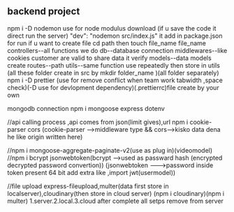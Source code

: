## backend project
npm i -D nodemon use for node modulus download (if u save the code it direct run the server)
 "dev": "nodemon src/index.js" it add in package.json for run
if u want to create file cd path then touch file_name file_name 
controllers--all functions we do
db--database connection
middlewares--like cookies customer are valid to share data it verify
models--data models create
routes--path
utils--same function use repeatedly then store in utils
(all these folder create in src by mkdir folder_name )(all folder separately)
npm i -D prettier (use for  remove conflict when team work tabwidth ,space check)(-D use for devlopment dependency)(.prettierrc)file create by your own 

mongodb connection
npm i mongoose express dotenv

//api calling process ,api comes from json(limit gives),url 
npm i cookie-parser cors (cookie-parser -->middleware type && cors-->kisko data dena he like origin written here)

//npm i mongoose-aggregate-paginate-v2(use as plug in)(videomodel)
//npm i bcrypt jsonwebtoken(bcrypt -->used as passward hash (encrypted decrypted password convertion))
(jsonwebtoken --->password inside token present 64 bit add extra like ,import jwt(usermodel))

//file upload
express-fileupload,multer(data first store in localserver),cloudinary(then store in cloud server) (npm i cloudinary)(npm i multer)
1.server.2.local.3.cloud after complete all setps remove from server